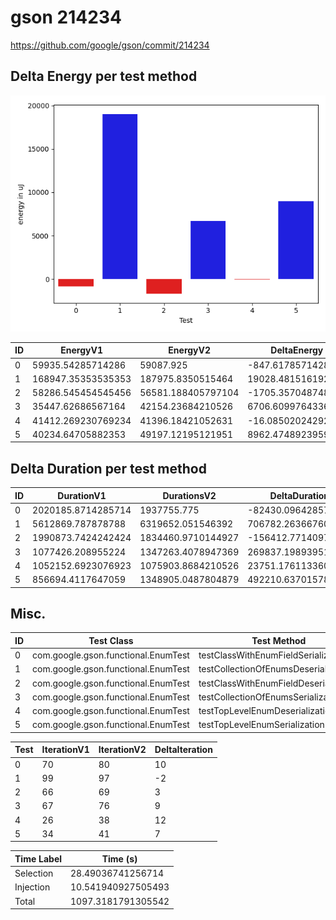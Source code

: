 # gson 214234


https://github.com/google/gson/commit/214234



## Delta Energy per test method

![](./gson_delta_energy_0_v.png)


| ID | EnergyV1 | EnergyV2 | DeltaEnergy | σV1 | σV2 |
| --- | --- | --- | --- | --- | --- |
| 0 | 59935.54285714286 | 59087.925 | -847.6178571428536 | 30821.390813471324 | 27710.769197089692 |
| 1 | 168947.35353535353 | 187975.8350515464 | 19028.48151619287 | 134316.51300914426 | 138350.28648785572 |
| 2 | 58286.545454545456 | 56581.188405797104 | -1705.357048748352 | 28521.00543150068 | 25164.65908238415 |
| 3 | 35447.62686567164 | 42154.23684210526 | 6706.609976433618 | 5431.467828425254 | 30873.81726175639 |
| 4 | 41412.269230769234 | 41396.18421052631 | -16.08502024292102 | 30799.7590407129 | 32313.235448501237 |
| 5 | 40234.64705882353 | 49197.12195121951 | 8962.474892395978 | 29392.815392523426 | 44086.010325822666 |

## Delta Duration per test method


| ID | DurationV1 | DurationsV2 | DeltaDuration |
| --- | --- | --- | --- |
| 0 | 2020185.8714285714 | 1937755.775 | -82430.0964285715 |
| 1 | 5612869.787878788 | 6319652.051546392 | 706782.263667604 |
| 2 | 1990873.7424242424 | 1834460.9710144927 | -156412.77140974975 |
| 3 | 1077426.208955224 | 1347263.4078947369 | 269837.19893951295 |
| 4 | 1052152.6923076923 | 1075903.8684210526 | 23751.17611336033 |
| 5 | 856694.4117647059 | 1348905.0487804879 | 492210.63701578195 |

## Misc.

| ID | Test Class | Test Method |
| --- | --- | --- |
| 0 | com.google.gson.functional.EnumTest | testClassWithEnumFieldSerialization |
| 1 | com.google.gson.functional.EnumTest | testCollectionOfEnumsDeserialization |
| 2 | com.google.gson.functional.EnumTest | testClassWithEnumFieldDeserialization |
| 3 | com.google.gson.functional.EnumTest | testCollectionOfEnumsSerialization |
| 4 | com.google.gson.functional.EnumTest | testTopLevelEnumDeserialization |
| 5 | com.google.gson.functional.EnumTest | testTopLevelEnumSerialization |




| Test | IterationV1 | IterationV2 | DeltaIteration |
| --- | --- | --- | --- |
| 0 | 70 | 80 | 10 |
| 1 | 99 | 97 | -2 |
| 2 | 66 | 69 | 3 |
| 3 | 67 | 76 | 9 |
| 4 | 26 | 38 | 12 |
| 5 | 34 | 41 | 7 |



| Time Label | Time (s) |
| --- | --- |
| Selection | 28.49036741256714 |
| Injection | 10.541940927505493 |
| Total | 1097.3181791305542 |


